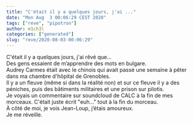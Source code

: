 ```yaml
---
title: "C'était il y a quelques jours, j'ai ..."
date: "Mon Aug  3 00:06:29 CEST 2020"
tags: ["reve", "pipotron"]
author: m1ch3l
categories: ["generated"]
slug: "reve/2020-08-03-00:06:29"
---
```


C'était il y a quelques jours, j'ai rêvé que...<br>
Des gens essaient de m’apprendre des mots en bulgare.<br>
Audrey Carmes était avec le chinois qui avait passé une semaine à pêter dans ma chambre d'hôpital de Grenobles.<br>
Il y a un fleuve (même si dans la réalité non) et sur ce fleuve il y a des péniches, puis des bâtiments militaires et une prison sur pilotis.<br>
Je voyais un commentaire sur soundcloud de CALC à la fin de mes morceaux. C'était juste écrit "euh..." tout à la fin du morceau.<br>
À côté de moi, je vois Jean-Loup, j’étais amoureux.<br>
Je me réveille.<br>
